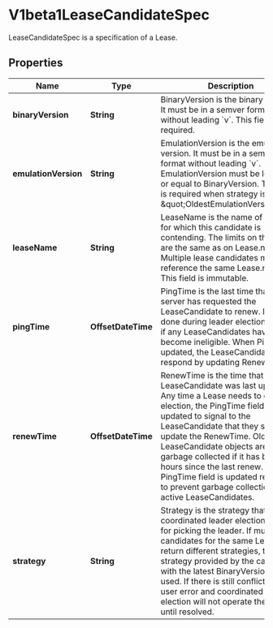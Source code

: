 

# V1beta1LeaseCandidateSpec

LeaseCandidateSpec is a specification of a Lease.

## Properties

| Name | Type | Description | Notes |
|------------ | ------------- | ------------- | -------------|
|**binaryVersion** | **String** | BinaryVersion is the binary version. It must be in a semver format without leading &#x60;v&#x60;. This field is required. |  |
|**emulationVersion** | **String** | EmulationVersion is the emulation version. It must be in a semver format without leading &#x60;v&#x60;. EmulationVersion must be less than or equal to BinaryVersion. This field is required when strategy is \&quot;OldestEmulationVersion\&quot; |  [optional] |
|**leaseName** | **String** | LeaseName is the name of the lease for which this candidate is contending. The limits on this field are the same as on Lease.name. Multiple lease candidates may reference the same Lease.name. This field is immutable. |  |
|**pingTime** | **OffsetDateTime** | PingTime is the last time that the server has requested the LeaseCandidate to renew. It is only done during leader election to check if any LeaseCandidates have become ineligible. When PingTime is updated, the LeaseCandidate will respond by updating RenewTime. |  [optional] |
|**renewTime** | **OffsetDateTime** | RenewTime is the time that the LeaseCandidate was last updated. Any time a Lease needs to do leader election, the PingTime field is updated to signal to the LeaseCandidate that they should update the RenewTime. Old LeaseCandidate objects are also garbage collected if it has been hours since the last renew. The PingTime field is updated regularly to prevent garbage collection for still active LeaseCandidates. |  [optional] |
|**strategy** | **String** | Strategy is the strategy that coordinated leader election will use for picking the leader. If multiple candidates for the same Lease return different strategies, the strategy provided by the candidate with the latest BinaryVersion will be used. If there is still conflict, this is a user error and coordinated leader election will not operate the Lease until resolved. |  |



